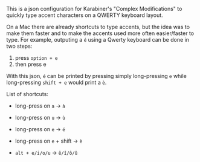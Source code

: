 This is a json configuration for Karabiner's "Complex Modifications" to quickly type accent characters
on a QWERTY keyboard layout.

On a Mac there are already shortcuts to type accents, but the idea was to make them faster and to make
the accents used more often easier/faster to type. For example, outputing a `é`
using a Qwerty keyboard can be done in two steps:

1. press `option + e`
2. then press e

With this json, `é` can be printed by pressing simply long-pressing `e` while 
long-pressing `shift + e` would print a `è`.


List of shortcuts:
- long-press on `a` -> `à`
- long-press on `u` -> `ù`
- long-press on `e` -> `é`

- long-press on `e` + shift -> `è`
- `alt + e/i/o/u` -> `ê/î/ô/û`
